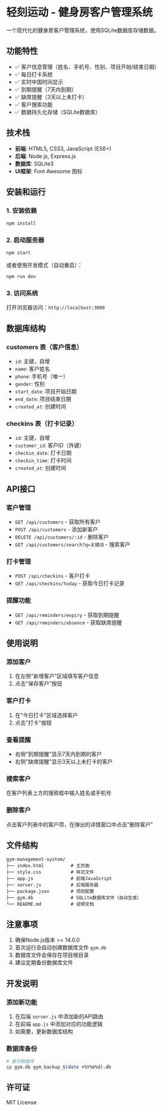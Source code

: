 # 轻刻运动 - 健身房客户管理系统

一个现代化的健身房客户管理系统，使用SQLite数据库存储数据。

## 功能特性

- ✅ 客户信息管理（姓名、手机号、性别、项目开始/结束日期）
- ✅ 每日打卡系统
- ✅ 实时中国时间显示
- ✅ 到期提醒（7天内到期）
- ✅ 缺席提醒（3天以上未打卡）
- ✅ 客户搜索功能
- ✅ 数据持久化存储（SQLite数据库）

## 技术栈

- **前端**: HTML5, CSS3, JavaScript (ES6+)
- **后端**: Node.js, Express.js
- **数据库**: SQLite3
- **UI框架**: Font Awesome 图标

## 安装和运行

### 1. 安装依赖

```bash
npm install
```

### 2. 启动服务器

```bash
npm start
```

或者使用开发模式（自动重启）：

```bash
npm run dev
```

### 3. 访问系统

打开浏览器访问：`http://localhost:3000`

## 数据库结构

### customers 表（客户信息）
- `id`: 主键，自增
- `name`: 客户姓名
- `phone`: 手机号（唯一）
- `gender`: 性别
- `start_date`: 项目开始日期
- `end_date`: 项目结束日期
- `created_at`: 创建时间

### checkins 表（打卡记录）
- `id`: 主键，自增
- `customer_id`: 客户ID（外键）
- `checkin_date`: 打卡日期
- `checkin_time`: 打卡时间
- `created_at`: 创建时间

## API接口

### 客户管理
- `GET /api/customers` - 获取所有客户
- `POST /api/customers` - 添加新客户
- `DELETE /api/customers/:id` - 删除客户
- `GET /api/customers/search?q=关键词` - 搜索客户

### 打卡管理
- `POST /api/checkins` - 客户打卡
- `GET /api/checkins/today` - 获取今日打卡记录

### 提醒功能
- `GET /api/reminders/expiry` - 获取到期提醒
- `GET /api/reminders/absence` - 获取缺席提醒

## 使用说明

### 添加客户
1. 在左侧"新增客户"区域填写客户信息
2. 点击"保存客户"按钮

### 客户打卡
1. 在"今日打卡"区域选择客户
2. 点击"打卡"按钮

### 查看提醒
- 右侧"到期提醒"显示7天内到期的客户
- 右侧"缺席提醒"显示3天以上未打卡的客户

### 搜索客户
在客户列表上方的搜索框中输入姓名或手机号

### 删除客户
点击客户列表中的客户项，在弹出的详情窗口中点击"删除客户"

## 文件结构

```
gym-management-system/
├── index.html          # 主页面
├── style.css           # 样式文件
├── app.js              # 前端JavaScript
├── server.js           # 后端服务器
├── package.json        # 项目配置
├── gym.db              # SQLite数据库文件（自动生成）
└── README.md           # 说明文档
```

## 注意事项

1. 确保Node.js版本 >= 14.0.0
2. 首次运行会自动创建数据库文件 `gym.db`
3. 数据库文件会保存在项目根目录
4. 建议定期备份数据库文件

## 开发说明

### 添加新功能
1. 在后端 `server.js` 中添加新的API路由
2. 在前端 `app.js` 中添加对应的功能逻辑
3. 如需要，更新数据库结构

### 数据库备份
```bash
# 备份数据库
cp gym.db gym_backup_$(date +%Y%m%d).db
```

## 许可证

MIT License 